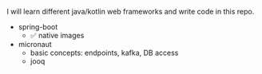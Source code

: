 I will learn different java/kotlin web frameworks and write code in this repo.

- spring-boot
    - ✅ native images
- micronaut
    - basic concepts: endpoints, kafka, DB access
    - jooq